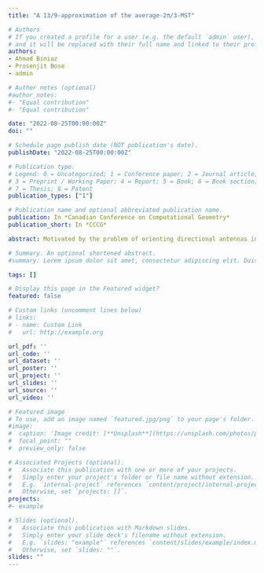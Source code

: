 ```yaml
---
title: "A 13/9-approximation of the average-2π/3-MST"

# Authors
# If you created a profile for a user (e.g. the default `admin` user), write the username (folder name) here 
# and it will be replaced with their full name and linked to their profile.
authors:
- Ahmad Biniaz
- Prosenjit Bose
- admin

# Author notes (optional)
#author_notes:
#- "Equal contribution"
#- "Equal contribution"

date: "2022-08-25T00:00:00Z"
doi: ""

# Schedule page publish date (NOT publication's date).
publishDate: "2022-08-25T00:00:00Z"

# Publication type.
# Legend: 0 = Uncategorized; 1 = Conference paper; 2 = Journal article;
# 3 = Preprint / Working Paper; 4 = Report; 5 = Book; 6 = Book section;
# 7 = Thesis; 8 = Patent
publication_types: ["1"]

# Publication name and optional abbreviated publication name.
publication: In *Canadian Conference on Computational Geometry*
publication_short: In *CCCG*

abstract: Motivated by the problem of orienting directional antennas in wireless communication networks, we study average bounded-angle minimum spanning trees. Let P be a set of points in the plane and let α be an angle. An α-spanning tree (α-ST) of P is a spanning tree of the complete Euclidean graph induced by P with the restriction that all edges incident to each point p ∈ P lie in a wedge of angle α with apex p. An α-minimum spanning tree (α-MST) of P is an α-ST with minimum total edge length. An average-α-spanning tree (denoted by α-ST) is a spanning tree with the relaxed condition that incident edges to all points lie in wedges with average angle α. An average-α-minimum spanning tree (α-MST) is an α-ST with minimum total edge length. In this paper, we focus on α = 2π/3. Let A (2π/3) be the smallest ratio of the length of the 2π/3-MST to the length of the standard MST, over all sets of points in the plane. Biniaz, Bose, Lubiw, and Maheshwari (Algorithmica 2022) showed that 4/3 ≤ A (2π/3) ≤ 3/2 . In this paper we improve the upper bound and show that A (2π/3) ≤ 13/9.

# Summary. An optional shortened abstract.
#summary: Lorem ipsum dolor sit amet, consectetur adipiscing elit. Duis posuere tellus ac convallis placerat. Proin tincidunt magna sed ex sollicitudin condimentum.

tags: []

# Display this page in the Featured widget?
featured: false

# Custom links (uncomment lines below)
# links:
# - name: Custom Link
#   url: http://example.org

url_pdf: ''
url_code: ''
url_dataset: ''
url_poster: ''
url_project: ''
url_slides: ''
url_source: ''
url_video: ''

# Featured image
# To use, add an image named `featured.jpg/png` to your page's folder. 
#image:
#  caption: 'Image credit: [**Unsplash**](https://unsplash.com/photos/pLCdAaMFLTE)'
#  focal_point: ""
#  preview_only: false

# Associated Projects (optional).
#   Associate this publication with one or more of your projects.
#   Simply enter your project's folder or file name without extension.
#   E.g. `internal-project` references `content/project/internal-project/index.md`.
#   Otherwise, set `projects: []`.
projects:
#- example

# Slides (optional).
#   Associate this publication with Markdown slides.
#   Simply enter your slide deck's filename without extension.
#   E.g. `slides: "example"` references `content/slides/example/index.md`.
#   Otherwise, set `slides: ""`.
slides: ""
---
```

